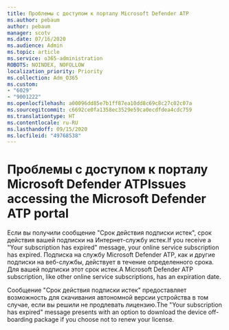 ```yaml
---
title: Проблемы с доступом к порталу Microsoft Defender ATP
ms.author: pebaum
author: pebaum
manager: scotv
ms.date: 07/16/2020
ms.audience: Admin
ms.topic: article
ms.service: o365-administration
ROBOTS: NOINDEX, NOFOLLOW
localization_priority: Priority
ms.collection: Adm_O365
ms.custom:
- "6029"
- "9001222"
ms.openlocfilehash: a00096dd85e7b1ff87ea10dd8c69c8c27c02c07a
ms.sourcegitcommit: c6692ce0fa1358ec3529e59ca0ecdfdea4cdc759
ms.translationtype: HT
ms.contentlocale: ru-RU
ms.lasthandoff: 09/15/2020
ms.locfileid: "49768538"
---
```

# <a name="issues-accessing-the-microsoft-defender-atp-portal"></a><span data-ttu-id="cb6fc-102">Проблемы с доступом к порталу Microsoft Defender ATP</span><span class="sxs-lookup"><span data-stu-id="cb6fc-102">Issues accessing the Microsoft Defender ATP portal</span></span>

<span data-ttu-id="cb6fc-103">Если вы получили сообщение "Срок действия подписки истек", срок действия вашей подписки на Интернет-службу истек.</span><span class="sxs-lookup"><span data-stu-id="cb6fc-103">If you receive a "Your subscription has expired" message, your online service subscription has expired.</span></span> <span data-ttu-id="cb6fc-104">Подписка на службу Microsoft Defender ATP, как и другие подписки на веб-службы, действует в течение определенного срока. Для вашей подписки этот срок истек.</span><span class="sxs-lookup"><span data-stu-id="cb6fc-104">A Microsoft Defender ATP subscription, like other online service subscriptions, has an expiration date.</span></span>

<span data-ttu-id="cb6fc-105">Сообщение "Срок действия подписки истек" предоставляет возможность для скачивания автономной версии устройства в том случае, если вы решили не продлевать лицензию.</span><span class="sxs-lookup"><span data-stu-id="cb6fc-105">The "Your subscription has expired" message presents with an option to download the device off-boarding package if you choose not to renew your license.</span></span>